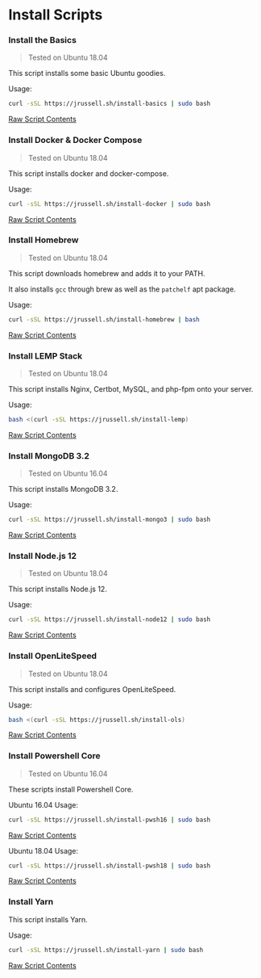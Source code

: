 # Install Scripts
### Install the Basics
> Tested on Ubuntu 18.04

This script installs some basic Ubuntu goodies.

Usage:
```bash
curl -sSL https://jrussell.sh/install-basics | sudo bash
```

[Raw Script Contents](https://raw.githubusercontent.com/JacFearsome/bash-scripts/master/install/install-basics.sh)

### Install Docker & Docker Compose
> Tested on Ubuntu 18.04

This script installs docker and docker-compose.

Usage:
```bash
curl -sSL https://jrussell.sh/install-docker | sudo bash
```

[Raw Script Contents](https://raw.githubusercontent.com/JacFearsome/bash-scripts/master/install/install-docker.sh)

### Install Homebrew
> Tested on Ubuntu 18.04

This script downloads homebrew and adds it to your PATH.

It also installs `gcc` through brew as well as the `patchelf` apt package.

Usage:
```bash
curl -sSL https://jrussell.sh/install-homebrew | bash
```

[Raw Script Contents](https://raw.githubusercontent.com/JacFearsome/bash-scripts/master/install/install-homebrew.sh)

### Install LEMP Stack
> Tested on Ubuntu 18.04

This script installs Nginx, Certbot, MySQL, and php-fpm onto your server.

Usage:
```bash
bash <(curl -sSL https://jrussell.sh/install-lemp)
```

[Raw Script Contents](https://raw.githubusercontent.com/JacFearsome/bash-scripts/master/install/install-lemp.sh)

### Install MongoDB 3.2
> Tested on Ubuntu 16.04

This script installs MongoDB 3.2.

Usage:
```bash
curl -sSL https://jrussell.sh/install-mongo3 | sudo bash
```

[Raw Script Contents]()

### Install Node.js 12
> Tested on Ubuntu 18.04

This script installs Node.js 12.

Usage:
```bash
curl -sSL https://jrussell.sh/install-node12 | sudo bash
```

[Raw Script Contents](https://raw.githubusercontent.com/JacFearsome/bash-scripts/master/install/install-mongo3.sh)

### Install OpenLiteSpeed
> Tested on Ubuntu 18.04

This script installs and configures OpenLiteSpeed.

Usage:
```bash
bash <(curl -sSL https://jrussell.sh/install-ols)
```

[Raw Script Contents](https://raw.githubusercontent.com/JacFearsome/bash-scripts/master/install/install-ols.sh)

### Install Powershell Core
> Tested on Ubuntu 16.04

These scripts install Powershell Core.

Ubuntu 16.04 Usage:
```bash
curl -sSL https://jrussell.sh/install-pwsh16 | sudo bash
```

[Raw Script Contents](https://raw.githubusercontent.com/JacFearsome/bash-scripts/master/install/install-pwsh16.sh)


Ubuntu 18.04 Usage:
```bash
curl -sSL https://jrussell.sh/install-pwsh18 | sudo bash
```

[Raw Script Contents](https://raw.githubusercontent.com/JacFearsome/bash-scripts/master/install/install-pwsh18.sh)

### Install Yarn
This script installs Yarn.

Usage:
```bash
curl -sSL https://jrussell.sh/install-yarn | sudo bash
```

[Raw Script Contents](https://raw.githubusercontent.com/JacFearsome/bash-scripts/master/install/install-yarn.sh)
